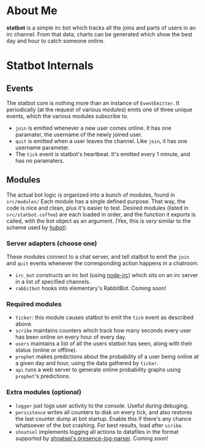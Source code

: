 # About Me
**statbot** is a simple irc bot which tracks all the joins and parts of users in an irc channel.  From that data, charts can be generated which show the best day and hour to catch someone online.

# Statbot Internals
## Events
The statbot core is nothing more than an instance of `EventEmitter`.  It periodically (at the request of various modules) emits one of three unique events, which the various modules subscribe to.

* `join` is emitted whenever a new user comes online.  It has one paramater, the username of the newly joined user.
*  `quit` is emitted when a user leaves the channel.  Like `join`, it has one username parameter.
* The `tick` event is statbot's heartbeat.  It's emitted every 1 minute, and has no paramaters.


## Modules
The actual bot logic is organized into a bunch of modules, found in `src/modules/`  Each module has a single defined purpose.  That way, the code is nice and clean, plus it's easier to test.  Desired modules (listed in `src/statbot.coffee`) are each loaded in order, and the function it exports is called, with the bot object as an argument.  (Yes, this is _very_ similar to the scheme used by [hubot](https://github.com/github/hubot)).

### Server adapters (choose one)
These modules connect to a chat server, and tell statbot to emit the `join` and `quit` events whenever the corresponding action happens in a chatroom.
* `irc_bot` constructs an irc bot (using [node-irc](https://github.com/martynsmith/node-irc)) which sits on an irc server in a list of specified channels.
* `rabbitbot` hooks into elementary's RabbitBot.  Coming soon!

### Required modules
* `ticker`: this module causes statbot to emit the `tick` event as described above.
* `scribe` maintains counters which track how many seconds every user has been online on every hour of every day.
* `users` maintains a list of all the users statbot has seen, along with their status (online or offline).
* `prophet` makes predictions about the probability of a user being online at a given day and hour, using the data gathered by `ticker`.
* `api` runs a web server to generate online probability graphs using `prophet`'s predictions.

### Extra modules (optional)
* `logger` just logs user activity to the console.  Useful during debuging.
* `persistence` writes all counters to disk on every tick, and also restores the last counter dump at bot startup.  Enable this if there's any chance whatsoever of the bot crashing.  For best results, load after `scribe`.
* `shnatsel` implements logging all actions to datafiles in the format supported by [shnatsel's presence-log-parser](https://code.launchpad.net/~shnatsel/elementaryweb/presence-log-parser).  Coming soon!
